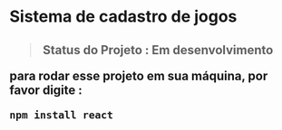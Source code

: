 <h1>Sistema de cadastro de jogos<h2>

> Status do Projeto : Em desenvolvimento

para rodar esse projeto em sua máquina, por favor digite : 


```
npm install react
```
